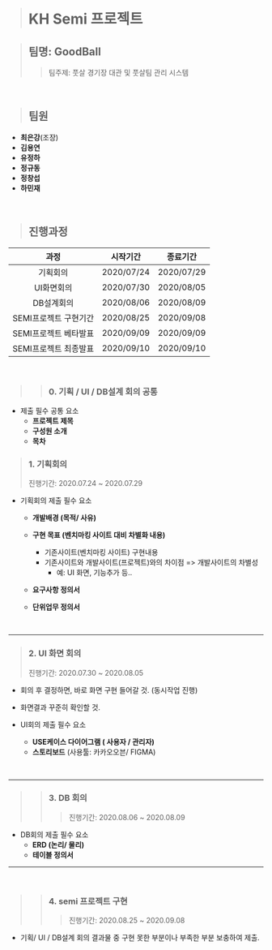 > # KH Semi 프로젝트

> ## 팀명: <b>GoodBall</b>
>> 팀주제: 풋살 경기장 대관 및 풋살팀 관리 시스템
<br>

> ## 팀원
  - <b>최은강</b>(조장)
  - <b>김용연</b>
  - <b>유정하</b>
  - <b>정규동</b>
  - <b>정창섭</b>
  - <b>하민재</b>

<br>

> ## 진행과정

|과정|시작기간|종료기간|
|:--:|:--:|:--:|
|기획회의|2020/07/24|2020/07/29|
|UI화면회의|2020/07/30|2020/08/05|
|DB설계회의|2020/08/06|2020/08/09|
|SEMI프로젝트 구현기간|2020/08/25|2020/09/08|
|SEMI프로젝트 베타발표|2020/09/09|2020/09/09|
|SEMI프로젝트 최종발표|2020/09/10|2020/09/10|

<BR>
  
>> ### 0. 기획 / UI / DB설계 회의 공통

- 제출 필수 공통 요소
  - **프로젝트 제목**
  - **구성원 소개**
  - **목차**

> ### 1. 기획회의
> 진행기간: 2020.07.24 ~ 2020.07.29

- 기획회의 제출 필수 요소
  - **개발배경 (목적/ 사유)**
  - **구현 목표 (벤치마킹 사이트 대비 차별화 내용)**
    - 기존사이트(벤치마킹 사이트) 구현내용
    - 기존사이트와 개발사이트(프로젝트)와의 차이점 => 개발사이트의 차별성
      - 예: UI 화면, 기능추가 등..
      
  - **요구사항 정의서**
  - **단위업무 정의서**

<br>

<HR>

> ### 2. UI 화면 회의
> 진행기간: 2020.07.30 ~ 2020.08.05

- 회의 후 결정하면, 바로 화면 구현 들어갈 것. (동시작업 진행)
- 화면결과 꾸준히 확인할 것.

- UI회의 제출 필수 요소
  - **USE케이스 다이어그램 ( 사용자 / 관리자)**
  - **스토리보드** (사용툴: 카카오오븐/ FIGMA)

<BR>

<HR>
  
>> ### 3. DB 회의
>>> 진행기간: 2020.08.06 ~ 2020.08.09

- DB회의 제출 필수 요소
  - **ERD (논리/ 물리)**
  - **테이블 정의서**
  
<HR>

<BR>

>> ### 4. semi 프로젝트 구현
>>> 진행기간: 2020.08.25 ~ 2020.09.08

- 기획/ UI / DB설계 회의 결과물 중 구현 못한 부분이나 부족한 부분 보충하여 제출.
